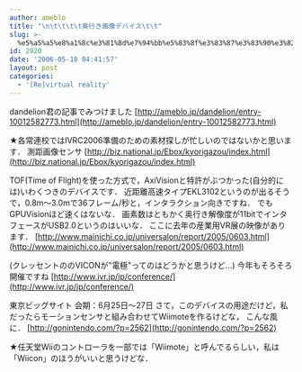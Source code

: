 ```yaml
---
author: ameblo
title: "\n\t\t\t\t奥行き画像デバイス\t\t"
slug: >-
  %e5%a5%a5%e8%a1%8c%e3%81%8d%e7%94%bb%e5%83%8f%e3%83%87%e3%83%90%e3%82%a4%e3%82%b9
id: 2920
date: '2006-05-18 04:41:57'
layout: post
categories:
  - '[Re]virtual reality'
---
```


dandelion君の記事でみつけました [http://ameblo.jp/dandelion/entry-10012582773.html](http://ameblo.jp/dandelion/entry-10012582773.html)

★各常連校ではIVRC2006準備のための素材探しが忙しいのではないかと思います． 測距画像センサ [http://biz.national.jp/Ebox/kyorigazou/index.html](http://biz.national.jp/Ebox/kyorigazou/index.html)

TOF(Time of Flight)を使った方式で，AxiVisionと特許がぶつかった(自分的には)いわくつきのデバイスです． 近距離高速タイプEKL3102というのが出るそうで，0.8m～3.0mで36フレーム/秒と，インタラクション向きですね． でもGPUVisionほど速くはないな． 画素数はともかく奥行き解像度が11bitでインタフェースがUSB2.0というのはいいな． ここに去年の産業用VR展の映像があります． [http://www.mainichi.co.jp/universalon/report/2005/0603.html](http://www.mainichi.co.jp/universalon/report/2005/0603.html)

(クレッセントののVICONが"電極"ってのはどうかと思うけど...) 今年もそろそろ開催ですね [http://www.ivr.jp/jp/conference/](http://www.ivr.jp/jp/conference/)

東京ビッグサイト 会期：6月25日～27日 さて，このデバイスの用途だけど，私だったらモーションセンサと組み合わせてWiimoteを作るけどな， こんな風に． [http://gonintendo.com/?p=2562](http://gonintendo.com/?p=2562)

★任天堂Wiiのコントローラを一部では「Wiimote」と呼んでるらしい，私は「Wiicon」のほうがいいと思うけどな．